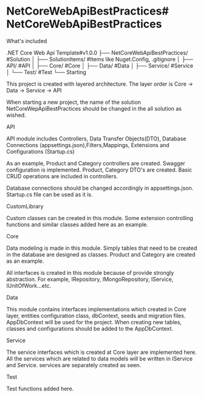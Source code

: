 # NetCoreWebApiBestPractices# NetCoreWebApiBestPractices

What's included

.NET Core Web Api Template#v1.0.0
├── NetCoreWebApiBestPractices/         #Solution
│   ├── SolutionItems/  #Items like Nuget.Config, .gitignore
│   ├── API/            #API
│   ├── Core/  #Core
│   ├── Data/           #Data
│   ├── Service/           #Service
│   └── Test/        #Test
└── 
Starting

This project is created with layered architecture. The layer order is Core -> Data -> Service -> API

When starting a new project, the name of the solution NetCoreWepApiBestPractices should be changed in the all solution as wished.

API

API module includes Controllers, Data Transfer Objects(DTO), Database Connections (appsettings.json),Filters,Mappings, Extensions and Configurations (Startup.cs)

As an example, Product and Category controllers are created. Swagger configuration is implemented. Product, Category DTO's are created. Basic CRUD operations are included in controllers.

Database connections should be changed accordingly in appsettings.json. Startup.cs file can be used as it is.

CustomLibrary

Custom classes can be created in this module. Some extension controlling functions and similar classes added here as an example.

Core

Data modeling is made in this module. Simply tables that need to be created in the database are designed as classes. Product and Category are created as an example. 

All interfaces is created in this module because of provide strongly abstraction. For example, IRepository, IMongoRepository, IService, IUnitOfWork...etc.

Data

This module contains interfaces implementations which created in Core layer, entities configuration class, dbContext, seeds and migration files. AppDbContext will be used for the project. When creating new tables, classes and configurations should be added to the AppDbContext.

Service

The service interfaces which is created at Core layer are implemented here. All the services which are related to data models will be written in IService and Service. services are separately created as seen.

Test

Test functions added here.
